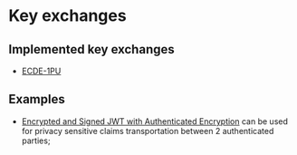 # Key exchanges

## Implemented key exchanges

* [ECDE-1PU](https://tools.ietf.org/id/draft-madden-jose-ecdh-1pu-03.html)

## Examples

* [Encrypted and Signed JWT with Authenticated Encryption](_examples/jwt.go) can be used for privacy sensitive claims transportation between 2 authenticated parties;